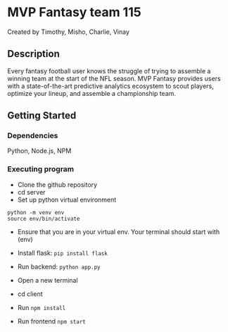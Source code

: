 # MVP Fantasy team 115
Created by Timothy, Misho, Charlie, Vinay

## Description

Every fantasy football user knows the struggle of trying to assemble a winning team at the start of the NFL season. MVP Fantasy provides users with a state-of-the-art predictive analytics ecosystem to scout players, optimize your lineup, and assemble a championship team. 

## Getting Started

### Dependencies

Python, Node.js, NPM


### Executing program

* Clone the github repository
* cd server
* Set up python virtual environment
```
python -m venv env
source env/bin/activate
```
* Ensure that you are in your virtual env. Your terminal should start with (env)
* Install flask:
```pip install flask```
* Run backend: ```python app.py```
  
* Open a new terminal
* cd client
* Run ```npm install```
* Run frontend ```npm start```










